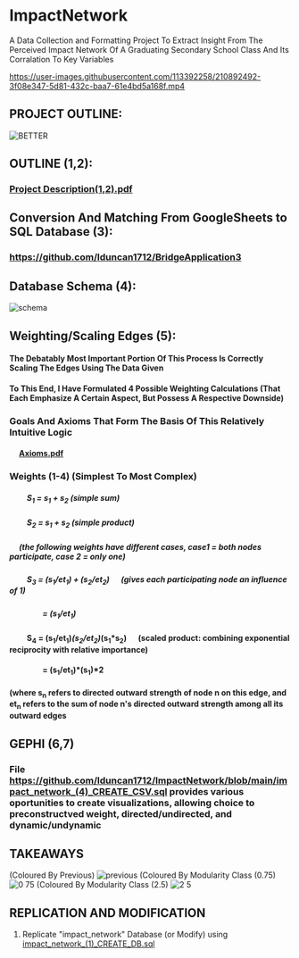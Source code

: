 # ImpactNetwork
A Data Collection and Formatting Project To Extract Insight From The Perceived Impact Network Of A Graduating Secondary School Class And Its Corralation To Key Variables




https://user-images.githubusercontent.com/113392258/210892492-3f08e347-5d81-432c-baa7-61e4bd5a168f.mp4








## PROJECT OUTLINE:
![BETTER](https://user-images.githubusercontent.com/113392258/210866682-6a80ca10-d85f-425e-ab2c-080688f2ea1c.png)



## OUTLINE (1,2):
### [Project Description(1,2).pdf](https://github.com/lduncan1712/ImpactNetwork/files/10354929/Project.Description.1.pdf)


## Conversion And Matching From GoogleSheets to SQL Database (3):
### https://github.com/lduncan1712/BridgeApplication3


## Database Schema (4):
![schema](https://user-images.githubusercontent.com/113392258/210866343-2ef84b2a-f818-40a6-89aa-c8744604cc2e.png)




## Weighting/Scaling Edges (5):
#### The Debatably Most Important Portion Of This Process Is Correctly Scaling The Edges Using The Data Given
#### To This End, I Have Formulated 4 Possible Weighting Calculations (That Each Emphasize A Certain Aspect, But Possess A Respective Downside)
  
### Goals And Axioms That Form The Basis Of This Relatively Intuitive Logic
#### &emsp; [Axioms.pdf](https://github.com/lduncan1712/ImpactNetwork/files/10356074/EdgeWeighting%2BScaling.2.pdf)


### Weights (1-4) (Simplest To Most Complex)
#####   &emsp;&emsp; S<sub>1</sub> = s<sub>1</sub> + s<sub>2</sub>    (simple sum)
#####  &emsp;&emsp;  S<sub>2</sub> = s<sub>1</sub> + s<sub>2</sub>    (simple product)
##### &emsp; (the following weights have different cases, case1 = both nodes participate, case 2 = only one)
##### &emsp;&emsp;  S<sub>3</sub> = (s<sub>1</sub>/et<sub>1</sub>) + (s<sub>2</sub>/et<sub>2</sub>) &emsp; (gives each participating node an influence of 1)
##### &emsp;&emsp;&emsp;&emsp;    = (s<sub>1</sub>/et<sub>1</sub>)

#### &emsp;&emsp;   S<sub>4</sub> = (s<sub>1</sub>/et<sub>1</sub>)*(s<sub>2</sub>/et<sub>2</sub>)*(s<sub>1</sub>*s<sub>2</sub>)  &emsp; (scaled product: combining exponential reciprocity with relative importance)
#### &emsp;&emsp;&emsp;&emsp;     = (s<sub>1</sub>/et<sub>1</sub>)*(s<sub>1</sub>)*2

#### (where s<sub>n</sub> refers to directed outward strength of node n on this edge, and et<sub>n</sub> refers to the sum of node n's directed outward strength among all its outward edges

  
  
  
## GEPHI (6,7)
### File https://github.com/lduncan1712/ImpactNetwork/blob/main/impact_network_(4)_CREATE_CSV.sql provides various oportunities to create visualizations, allowing choice to preconstructved weight, directed/undirected, and dynamic/undynamic



## TAKEAWAYS
(Coloured By Previous)
![previous](https://user-images.githubusercontent.com/113392258/211068082-5c042301-5634-4143-b9d7-698bb2cd8dea.png)
(Coloured By Modularity Class (0.75)
![0 75](https://user-images.githubusercontent.com/113392258/211068118-7165b9ff-b590-420d-b9f2-d87c36855e85.png)
(Coloured By Modularity Class (2.5)
![2 5](https://user-images.githubusercontent.com/113392258/211068243-22236971-f09d-4d43-bc5c-550b30b95b8e.png)






## REPLICATION AND MODIFICATION
1) Replicate "impact_network" Database (or Modify) using [impact_network_(1)_CREATE_DB.sql](https://github.com/lduncan1712/ImpactNetwork/blob/main/impact_network_(1)_CREATE_DB.sql)


















